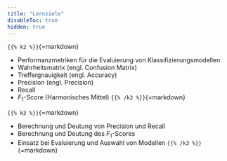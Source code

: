 ```yaml
---
title: "Lernziele"
disableToc: true
hidden: true
---
```



`{{% k2 %}}`{=markdown}
*   Performanzmetriken für die Evaluierung von Klassifizierungsmodellen
*   Wahrheitsmatrix (engl. Confusion Matrix)
*   Treffergnauigkeit (engl. Accuracy)
*   Precision (engl. Precision)
*   Recall
*   $F_1$-Score (Harmonisches Mittel)
`{{% /k2 %}}`{=markdown}

`{{% k3 %}}`{=markdown}
*   Berechnung und Deutung von Precision und Recall
*   Berechnung und Deutung des $F_1$-Scores
*   Einsatz bei Evaluierung und Auswahl von Modellen
`{{% /k3 %}}`{=markdown}

